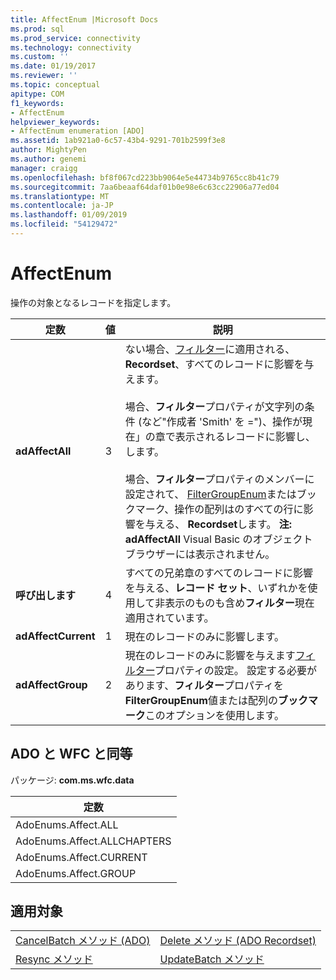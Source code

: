 ```yaml
---
title: AffectEnum |Microsoft Docs
ms.prod: sql
ms.prod_service: connectivity
ms.technology: connectivity
ms.custom: ''
ms.date: 01/19/2017
ms.reviewer: ''
ms.topic: conceptual
apitype: COM
f1_keywords:
- AffectEnum
helpviewer_keywords:
- AffectEnum enumeration [ADO]
ms.assetid: 1ab921a0-6c57-43b4-9291-701b2599f3e8
author: MightyPen
ms.author: genemi
manager: craigg
ms.openlocfilehash: bf8f067cd223bb9064e5e44734b9765cc8b41c79
ms.sourcegitcommit: 7aa6beaaf64daf01b0e98e6c63cc22906a77ed04
ms.translationtype: MT
ms.contentlocale: ja-JP
ms.lasthandoff: 01/09/2019
ms.locfileid: "54129472"
---
```

# <a name="affectenum"></a>AffectEnum
操作の対象となるレコードを指定します。  
  
|定数|値|説明|  
|--------------|-----------|-----------------|  
|**adAffectAll**|3|ない場合、[フィルター](../../../ado/reference/ado-api/filter-property.md)に適用される、 **Recordset**、すべてのレコードに影響を与えます。<br /><br /> 場合、**フィルター**プロパティが文字列の条件 (など"作成者 'Smith' を =")、操作が現在」の章で表示されるレコードに影響し、します。<br /><br /> 場合、**フィルター**プロパティのメンバーに設定されて、 [FilterGroupEnum](../../../ado/reference/ado-api/filtergroupenum.md)またはブックマーク、操作の配列はのすべての行に影響を与える、 **Recordset**します。 **注: adAffectAll** Visual Basic のオブジェクト ブラウザーには表示されません。|  
|**呼び出します**|4|すべての兄弟章のすべてのレコードに影響を与える、**レコード セット**、いずれかを使用して非表示のものも含め**フィルター**現在適用されています。|  
|**adAffectCurrent**|1|現在のレコードのみに影響します。|  
|**adAffectGroup**|2|現在のレコードのみに影響を与えます[フィルター](../../../ado/reference/ado-api/filter-property.md)プロパティの設定。 設定する必要があります、**フィルター**プロパティを**FilterGroupEnum**値または配列の**ブックマーク**このオプションを使用します。|  
  
## <a name="adowfc-equivalent"></a>ADO と WFC と同等  
 パッケージ: **com.ms.wfc.data**  
  
|定数|  
|--------------|  
|AdoEnums.Affect.ALL|  
|AdoEnums.Affect.ALLCHAPTERS|  
|AdoEnums.Affect.CURRENT|  
|AdoEnums.Affect.GROUP|  
  
## <a name="applies-to"></a>適用対象  
  
|||  
|-|-|  
|[CancelBatch メソッド (ADO)](../../../ado/reference/ado-api/cancelbatch-method-ado.md)|[Delete メソッド (ADO Recordset)](../../../ado/reference/ado-api/delete-method-ado-recordset.md)|  
|[Resync メソッド](../../../ado/reference/ado-api/resync-method.md)|[UpdateBatch メソッド](../../../ado/reference/ado-api/updatebatch-method.md)|
